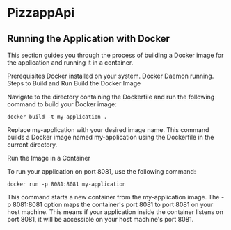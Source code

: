 # PizzappApi

## Running the Application with Docker
This section guides you through the process of building a Docker image for the application and running it in a container.

Prerequisites
Docker installed on your system.
Docker Daemon running.
Steps to Build and Run
Build the Docker Image

Navigate to the directory containing the Dockerfile and run the following command to build your Docker image:

    docker build -t my-application .

Replace my-application with your desired image name. This command builds a Docker image named my-application using the Dockerfile in the current directory.

Run the Image in a Container

To run your application on port 8081, use the following command:

    docker run -p 8081:8081 my-application

This command starts a new container from the my-application image. The -p 8081:8081 option maps the container's port 8081 to port 8081 on your host machine. This means if your application inside the container listens on port 8081, it will be accessible on your host machine's port 8081.
